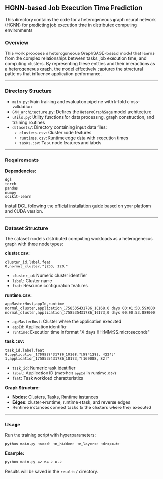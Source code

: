 ## HGNN-based Job Execution Time Prediction

This directory contains the code for a heterogeneous graph neural network (HGNN) for predicting job execution time in distributed computing environments.

### Overview

This work proposes a heterogeneous GraphSAGE-based model that learns from the complex relationships between tasks, job execution time, and computing clusters. By representing these entities and their interactions as a heterogeneous graph, the model effectively captures the structural patterns that influence application performance.

---

### Directory Structure

- `main.py`: Main training and evaluation pipeline with k-fold cross-validation
- `GNN_architecture.py`: Defines the `HeteroGraphSage` model architecture
- `utils.py`: Utility functions for data processing, graph construction, and training routines
- `datasets/`: Directory containing input data files:
  - `clusters.csv`: Cluster node features
  - `runtimes.csv`: Runtime edge data with execution times
  - `tasks.csv`: Task node features and labels

---

### Requirements

**Dependencies:**

```
dgl
torch
pandas
numpy
scikit-learn
```

Install DGL following the [official installation guide](https://www.dgl.ai/pages/start.html) based on your platform and CUDA version.

---

### Dataset Structure

The dataset models distributed computing workloads as a heterogeneous graph with three node types:

**cluster.csv:**

```csv
cluster_id,label,feat
0,normal_cluster,"[200, 120]"
```

- `cluster_id`: Numeric cluster identifier
- `label`: Cluster name
- `feat`: Resource configuration features

**runtime.csv:**

```csv
appMasterHost,appId,runtime
normal_cluster,application_1758535431786_10168,0 days 00:01:50.593000
normal_cluster,application_1758535431786_10173,0 days 00:00:53.889000
```

- `appMasterHost`: Cluster where the application executed
- `appId`: Application identifier
- `runtime`: Execution time in format "X days HH:MM:SS.microseconds"

**task.csv:**

```csv
task_id,label,feat
0,application_1758535431786_10168,"[5841285, 4224]"
1,application_1758535431786_10173,"[169088, 82]"
```

- `task_id`: Numeric task identifier
- `label`: Application ID (matches `appId` in runtime.csv)
- `feat`: Task workload characteristics

**Graph Structure:**

- **Nodes**: Clusters, Tasks, Runtime instances
- **Edges**: cluster→runtime, runtime→task, and reverse edges
- Runtime instances connect tasks to the clusters where they executed

---

### Usage

Run the training script with hyperparameters:

```bash
python main.py <seed> <n_hidden> <n_layers> <dropout>
```

**Example:**

```bash
python main.py 42 64 2 0.2
```

Results will be saved in the `results/` directory.
